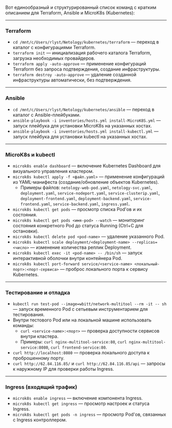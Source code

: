 Вот единообразный и структурированный список команд с кратким описанием для Terraform, Ansible и MicroK8s (Kubernetes):

***

### Terraform

- `cd /mnt/c/Users/rlyst/Netology/kubernetes/terraform` — переход в каталог с конфигурациями Terraform.
- `terraform init` — инициализация рабочего каталога Terraform, загрузка необходимых провайдеров.
- `terraform apply -auto-approve` — применение конфигураций Terraform без запроса подтверждения, создание инфраструктуры.
- `terraform destroy -auto-approve` — удаление созданной инфраструктуры автоматически, без подтверждения.

***

### Ansible

- `cd /mnt/c/Users/rlyst/Netology/kubernetes/ansible` — переход в каталог с Ansible-плейбуками.
- `ansible-playbook -i inventories/hosts.yml install-MicroK8S.yml` — запуск плейбука для установки MicroK8s на указанных хостах.
- `ansible-playbook -i inventories/hosts.yml install-kubectl.yml` — запуск плейбука для установки kubectl на указанных хостах.

***

### MicroK8s и kubectl

- `microk8s enable dashboard` — включение Kubernetes Dashboard для визуального управления кластером.
- `microk8s kubectl apply -f <файл.yaml>` — применение конфигураций из YAML-манифеста (создание/обновление объектов Kubernetes).
  - Примеры файлов: `netology-web-pod.yaml`, `netology-svc.yaml`, `deployment.yaml`, `service-nodeport.yaml`, `service-clusterip.yaml`, `deployment-frontend.yaml`, `deployment-backend.yaml`, `service-frontend.yaml`, `service-backend.yaml`, `ingress.yaml`.
- `microk8s kubectl get pods` — просмотр списка Pod'ов и их состояния.
- `microk8s kubectl get pods <имя-pod> --watch` — мониторинг состояния конкретного Pod до статуса Running (Ctrl+C для остановки).
- `microk8s kubectl delete pod <pod-name>` — удаление указанного Pod.
- `microk8s kubectl scale deployment/<deployment-name> --replicas=<число>` — изменение количества реплик Deployment.
- `microk8s kubectl exec -it <pod-name> -- /bin/sh` — запуск интерактивной оболочки внутри контейнера Pod.
- `microk8s kubectl port-forward service/<service-name> <локальный-порт>:<порт-сервиса>` — проброс локального порта к сервису Kubernetes.

***

### Тестирование и отладка

- `kubectl run test-pod --image=wbitt/network-multitool --rm -it -- sh` — запуск временного Pod с сетьевым инструментарием для тестирования.
- Внутри тестового Pod или на локальной машине использовать команды:
  - `curl <service-name>:<порт>` — проверка доступности сервисов внутри кластера.
  - Примеры: `curl nginx-multitool-service:80`, `curl nginx-multitool-service:8080`, `curl frontend-service:80`.
- `curl http://localhost:8080` — проверка локального доступа к проброшенному порту.
- `curl http://62.84.116.85/` и `curl http://62.84.116.85/api` — запросы к наружному IP для проверки работы Ingress.

***

### Ingress (входящий трафик)

- `microk8s enable ingress` — включение компонента Ingress.
- `microk8s kubectl get ingress` — просмотр настроек и статуса Ingress.
- `microk8s kubectl get pods -n ingress` — просмотр Pod'ов, связанных с Ingress контроллером.